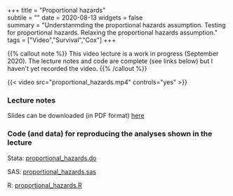 +++
title = "Proportional hazards"  
subtile = ""
date = 2020-08-13
widgets = false  
summary = "Understanmding the proportional hazards assumption. Testing for proportional hazards. Relaxing the proportional hazards assumption."  
tags = ["Video","Survival","Cox"]
+++

{{% callout note %}}
This video lecture is a work in progress (September 2020). The lecture notes and code are complete (see links below) but I haven't yet recorded the video.
{{% /callout %}}

{{< video src="proportional_hazards.mp4" controls="yes" >}}

### Lecture notes

Slides can be downloaded (in PDF format) [here](proportional_hazards.pdf)
	
### Code (and data) for reproducing the analyses shown in the lecture

Stata: [proportional_hazards.do](proportional_hazards.do)

SAS: [proportional_hazards.sas](proportional_hazards.sas)

R: [proportional_hazards.R](proportional_hazards.R)

